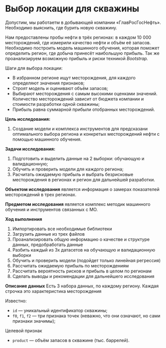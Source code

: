 # Выбор локации для скважины
Допустим, мы работаетм в добывающей компании «ГлавРосГосНефть». Необходимо выяснить, где бурить новую скважину.

Нам предоставлены пробы нефти в трёх регионах: в каждом 10 000 месторождений, где измерили качество нефти и объём её запасов. Необходимо построить модель машинного обучения, которая поможет определить регион, где добыча принесёт наибольшую прибыль. Так же проанализируем возможную прибыль и риски техникой *Bootstrap.*

Шаги для выбора локации:

- В избранном регионе ищут месторождения, для каждого определяют значения признаков;
- Строят модель и оценивают объём запасов;
- Выбирают месторождения с самым высокими оценками значений. Количество месторождений зависит от бюджета компании и стоимости разработки одной скважины;
- Прибыль равна суммарной прибыли отобранных месторождений.

**Цель исследования:** 
1. Создание модели и комплекса инструментов для предсказани оптимального выбора региона и конкретых месторождений нефти с помощью машинного обучения.

**Задачи исследования:**
1. Подготовить и выделить данные на 2 выборки: обучающую и валидационную;
2. Обучить и проверить модели для каждого региона; 
3. Расчитать ожидаемую прибыль и выбрать безрисковые месторождения в регионах и регион для дальнейшей разработки.

**Объектом исследования** является информация о замерах показателей месторождений в трех регионах.

**Предметом исследования** является комплекс методик машинного обучения и инструментов связанных с МО.

**Ход выполнения**
1. Импортировать все необходимые библиотеки
2. Загрузить данные из трех файлов
3. Проанализировать общую информацию о качестве и структуре данных, предобработать данные
4. Разбить каждый из 3х датасетов на обучающую и валидационную выборки
5. Обучить и проверить модели (подойдет только линейная регрессия)
6. Рассчитать ожидаемую прибыль по месторождениям
7. Рассчитать вероятность рисков и прибыль в целом по регионам
8. Сделать выводы и рекомендации для дальнейшего исследования

**Описание данных**
Есть 3 набора данных, по каждому региону. Каждая строчка это характеристика месторождения 

Известно:
- `id` — уникальный идентификатор скважины;
- `f0`, `f1`, `f2` — три признака точек (неважно, что они означают, но сами признаки значимы);

Целевой признак
- `product` — объём запасов в скважине (тыс. баррелей).
